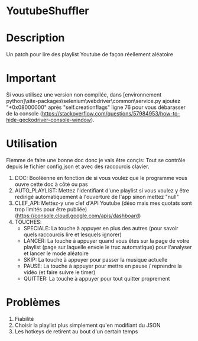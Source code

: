 # YoutubeShuffler

# Description
Un patch pour lire des playlist Youtube de façon réellement aléatoire

# Important
Si vous utilisez une version non compilée, dans [environnement python]\site-packages\selenium\webdriver\common\service.py ajoutez "+0x08000000" après "self.creationflags" ligne 76 pour vous débarasser de la console (https://stackoverflow.com/questions/57984953/how-to-hide-geckodriver-console-window).

# Utilisation
Flemme de faire une bonne doc donc je vais être conçis: Tout se contrôle depuis le fichier config.json et avec des raccourcis clavier.
1) DOC: Booléenne en fonction de si vous voulez que le programme vous ouvre cette doc à côté ou pas
2) AUTO_PLAYLIST: Mettez l'identifiant d'une playlist si vous voulez y être redirigé automatiquement à l'ouverture de l'app sinon mettez "null"
3) CLEF_API: Mettez-y une clef d'API Youtube (déso mais mes quotats sont trop limités pour être publiée) (https://console.cloud.google.com/apis/dashboard)
4) TOUCHES:
   - SPECIALE: La touche à appuyer en plus des autres (pour savoir quels raccourcis lire et lesquels ignorer)
   - LANCER: La touche à appuyer quand vous êtes sur la page de votre playlist (page sur laquelle envoie le truc automatique) pour l'analyser et lancer le mode aléatoire
   - SKIP: La touche à appuyer pour passer la musique actuelle
   - PAUSE: La touche à appuyer pour mettre en pause / reprendre la vidéo (et faire suivre le timer)
   - QUITTER: La touche à appuyer pour tout quitter proprement

# Problèmes
1) Fiabilité
2) Choisir la playlist plus simplement qu'en modifiant du JSON
3) Les hotkeys de retirent au bout d'un certain temps
